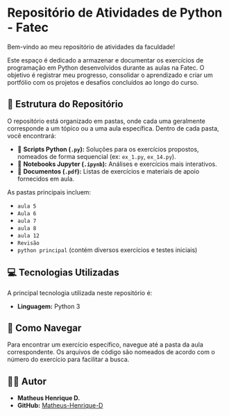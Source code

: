 # Repositório de Atividades de Python - Fatec

Bem-vindo ao meu repositório de atividades da faculdade!

Este espaço é dedicado a armazenar e documentar os exercícios de programação em Python desenvolvidos durante as aulas na Fatec. O objetivo é registrar meu progresso, consolidar o aprendizado e criar um portfólio com os projetos e desafios concluídos ao longo do curso.

## 📂 Estrutura do Repositório

O repositório está organizado em pastas, onde cada uma geralmente corresponde a um tópico ou a uma aula específica. Dentro de cada pasta, você encontrará:

-   📜 **Scripts Python (`.py`):** Soluções para os exercícios propostos, nomeados de forma sequencial (ex: `ex_1.py`, `ex_14.py`).
-   📓 **Notebooks Jupyter (`.ipynb`):** Análises e exercícios mais interativos.
-   📄 **Documentos (`.pdf`):** Listas de exercícios e materiais de apoio fornecidos em aula.

As pastas principais incluem:
- `aula 5`
- `Aula 6`
- `aula 7`
- `aula 8`
- `aula 12`
- `Revisão`
- `python principal` (contém diversos exercícios e testes iniciais)

## 💻 Tecnologias Utilizadas

A principal tecnologia utilizada neste repositório é:

-   **Linguagem:** Python 3

## 🚀 Como Navegar

Para encontrar um exercício específico, navegue até a pasta da aula correspondente. Os arquivos de código são nomeados de acordo com o número do exercício para facilitar a busca.

## 👨‍💻 Autor

-   **Matheus Henrique D.**
-   **GitHub:** [Matheus-Henrique-D](https://github.com/Matheus-Henrique-D)
